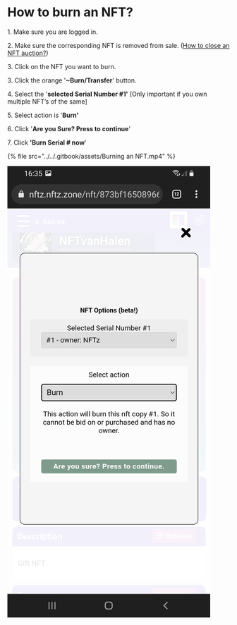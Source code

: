 # How to burn an NFT?

1\. Make sure you are logged in.&#x20;

2\. Make sure the corresponding NFT is removed from sale. ([How to close an NFT auction?](how-to-close-an-nft-auction.md))

3\. Click on the NFT you want to burn.

3\. Click the orange '**\~Burn/Transfer**' button.

4\. Select the '**selected Serial Number #1'** \[Only important if you own multiple NFT’s of the same]

5\. Select action is '**Burn'**

6\. Click '**Are you Sure? Press to continue**'

7\. Click **'Burn Serial # now**'

{% file src="../../.gitbook/assets/Burning an NFT.mp4" %}

![](../../.gitbook/assets/Burn.jpg)
